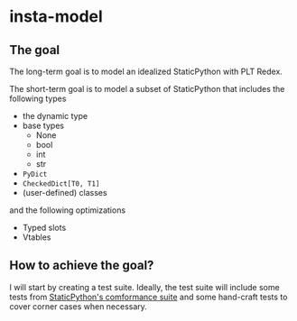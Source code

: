 # insta-model

## The goal

The long-term goal is to model an idealized StaticPython with PLT Redex.

The short-term goal is to model a subset of StaticPython that includes the following types

* the dynamic type
* base types
  * None
  * bool
  * int
  * str
* `PyDict`
* `CheckedDict[T0, T1]`
* (user-defined) classes

and the following optimizations

* Typed slots
* Vtables

## How to achieve the goal?

I will start by creating a test suite. Ideally, the test suite will include some tests from [StaticPython's comformance suite](./test_static.py) and some hand-craft tests to cover corner cases when necessary.
